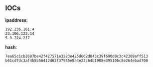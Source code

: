 
## IOCs

__ipaddress__:

```text
192.236.161.4
23.106.122.14
5.9.224.217
```
__hash__:

```text
7ea65c1cb2687be42f427571e3223e425d602d043c39f690d0c3c42309aff513
b61cd7dc3af4b5b56412d62f37985e8a4e23c64b1908e39510bc8e264ebad700
```